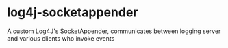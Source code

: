 # log4j-socketappender
A custom Log4J's SocketAppender, communicates between logging server and various clients who invoke events

